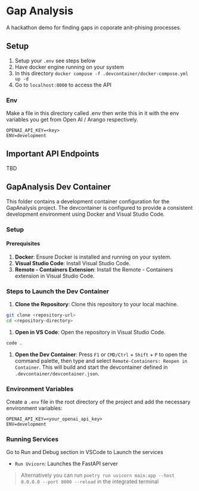 # Gap Analysis

A hackathon demo for finding gaps in coporate anit-phising processes.

## Setup

1. Setup your `.env` see steps below
1. Have docker engine running on your system
1. In this directory `docker compose -f .devcontainer/docker-compose.yml up -d`
1. Go to `localhost:8000` to access the API

### Env

Make a file in this directory called .env then write this in it with the env variables you get from Open AI / Arango respectively.

````env
OPENAI_API_KEY=<key>
ENV=development
````

## Important API Endpoints

TBD

## GapAnalysis Dev Container

This folder contains a development container configuration for the GapAnalysis project. The devcontainer is configured to provide a consistent development environment using Docker and Visual Studio Code.

### Setup

#### Prerequisites

1. **Docker**: Ensure Docker is installed and running on your system.
2. **Visual Studio Code**: Install Visual Studio Code.
3. **Remote - Containers Extension**: Install the Remote - Containers extension in Visual Studio Code.

### Steps to Launch the Dev Container

1. **Clone the Repository**: Clone this repository to your local machine.

```sh
git clone <repository-url>
cd <repository-directory>
```

1. **Open in VS Code**: Open the repository in Visual Studio Code.

```sh
code .
```

1. **Open the Dev Container**: Press `F1` or `CMD/Ctrl` + `Shift` + `P` to open the command palette, then type and select `Remote-Containers: Reopen in Container`. This will build and start the devcontainer defined in `.devcontainer/devcontainer.json`.

### Environment Variables

Create a `.env` file in the root directory of the project and add the necessary environment variables:

```env
OPENAI_API_KEY=<your_openai_api_key>
ENV=development
```

### Running Services

Go to Run and Debug section in VSCode to Launch the services

- `Run Uvicorn`: Launches the FastAPI server

>Alternatively you can run `poetry run uvicorn main:app --host 0.0.0.0 --port 8000 --reload` in the integrated terminal
